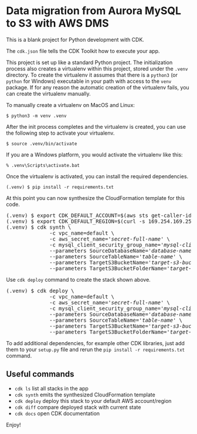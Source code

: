 
# Data migration from Aurora MySQL to S3 with AWS DMS

This is a blank project for Python development with CDK.

The `cdk.json` file tells the CDK Toolkit how to execute your app.

This project is set up like a standard Python project.  The initialization
process also creates a virtualenv within this project, stored under the `.venv`
directory.  To create the virtualenv it assumes that there is a `python3`
(or `python` for Windows) executable in your path with access to the `venv`
package. If for any reason the automatic creation of the virtualenv fails,
you can create the virtualenv manually.

To manually create a virtualenv on MacOS and Linux:

```
$ python3 -m venv .venv
```

After the init process completes and the virtualenv is created, you can use the following
step to activate your virtualenv.

```
$ source .venv/bin/activate
```

If you are a Windows platform, you would activate the virtualenv like this:

```
% .venv\Scripts\activate.bat
```

Once the virtualenv is activated, you can install the required dependencies.

```
(.venv) $ pip install -r requirements.txt
```

At this point you can now synthesize the CloudFormation template for this code.

<pre>
(.venv) $ export CDK_DEFAULT_ACCOUNT=$(aws sts get-caller-identity --query Account --output text)
(.venv) $ export CDK_DEFAULT_REGION=$(curl -s 169.254.169.254/latest/dynamic/instance-identity/document | jq -r .region)
(.venv) $ cdk synth \
              -c vpc_name=default \
              -c aws_secret_name='<i>secret-full-name</i>' \
              -c mysql_client_security_group_name='<i>mysql-client-security-group-name</i>' \
              --parameters SourceDatabaseName='<i>database-name</i>' \
              --parameters SourceTableName='<i>table-name</i>' \
              --parameters TargetS3BucketName='<i>target-s3-bucket</i>' \
              --parameters TargetS3BucketFolderName='<i>target-s3-prefix</i>'
</pre>

Use `cdk deploy` command to create the stack shown above.

<pre>
(.venv) $ cdk deploy \
              -c vpc_name=default \
              -c aws_secret_name='<i>secret-full-name</i>' \
              -c mysql_client_security_group_name='<i>mysql-client-security-group-name</i>' \
              --parameters SourceDatabaseName='<i>database-name</i>' \
              --parameters SourceTableName='<i>table-name</i>' \
              --parameters TargetS3BucketName='<i>target-s3-bucket</i>' \
              --parameters TargetS3BucketFolderName='<i>target-s3-prefix</i>'
</pre>

To add additional dependencies, for example other CDK libraries, just add
them to your `setup.py` file and rerun the `pip install -r requirements.txt`
command.

## Useful commands

 * `cdk ls`          list all stacks in the app
 * `cdk synth`       emits the synthesized CloudFormation template
 * `cdk deploy`      deploy this stack to your default AWS account/region
 * `cdk diff`        compare deployed stack with current state
 * `cdk docs`        open CDK documentation

Enjoy!
